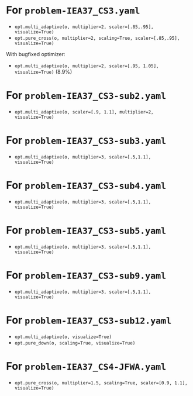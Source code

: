 # For `problem-IEA37_CS3.yaml`

* `opt.multi_adaptive(o, multiplier=2, scaler=[.85,.95], visualize=True)`
* `opt.pure_cross(o, multiplier=2, scaling=True, scaler=[.85,.95], visualize=True)`

With bugfixed optimizer:

* `opt.multi_adaptive(o, multiplier=2, scaler=[.95, 1.05], visualize=True)` (8.9%)

# For `problem-IEA37_CS3-sub2.yaml`

* `opt.multi_adaptive(o, scaler=[.9, 1.1], multiplier=2, visualize=True)`

# For `problem-IEA37_CS3-sub3.yaml`

* `opt.multi_adaptive(o, multiplier=3, scaler=[.5,1.1], visualize=True)`

# For `problem-IEA37_CS3-sub4.yaml`

* `opt.multi_adaptive(o, multiplier=3, scaler=[.5,1.1], visualize=True)`

# For `problem-IEA37_CS3-sub5.yaml`

* `opt.multi_adaptive(o, multiplier=3, scaler=[.5,1.1], visualize=True)`

# For `problem-IEA37_CS3-sub9.yaml`

* `opt.multi_adaptive(o, multiplier=3, scaler=[.5,1.1], visualize=True)`

# For `problem-IEA37_CS3-sub12.yaml`

* `opt.multi_adaptive(o, visualize=True)`
* `opt.pure_down(o, scaling=True, visualize=True)`

# For `problem-IEA37_CS4-JFWA.yaml`

* `opt.pure_cross(o, multiplier=1.5, scaling=True, scaler=[0.9, 1.1], visualize=True)`
